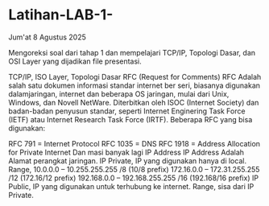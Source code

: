 # Latihan-LAB-1-
Jum'at 8 Agustus 2025

Mengoreksi soal dari tahap 1 dan mempelajari TCP/IP, Topologi Dasar, dan OSI Layer yang dijadikan file presentasi.

TCP/IP, ISO Layer, Topologi Dasar
RFC (Request for Comments)
RFC Adalah salah satu dokumen informasi standar internet ber seri, biasanya digunakan dalamjaringan, internet dan beberapa OS jaringan, mulai dari Unix, Windows, dan Novell NetWare. Diterbitkan oleh ISOC (Internet Society) dan badan-badan penyusun standar, seperti Internet Enginering Task Force (IETF) atau Internet Research Task Force (IRTF). Beberapa RFC yang bisa digunakan:

RFC 791 = Internet Protocol
RFC 1035 = DNS
RFC 1918 = Address Allocation for Private Internet
Dan masi banyak lagi
IP Address
IP Address Adalah Alamat perangkat jaringan.
IP Private, IP yang digunakan hanya di local.
Range,
10.0.0.0 – 10.255.255.255 /8 (10/8 prefix)
172.16.0.0 – 172.31.255.255 /12 (172.16/12 prefix)
192.168.0.0 – 192.168.255.255 /16 (192.168/16 prefix)
IP Public, IP yang digunakan untuk terhubung ke internet.
Range,
sisa dari IP Private.
